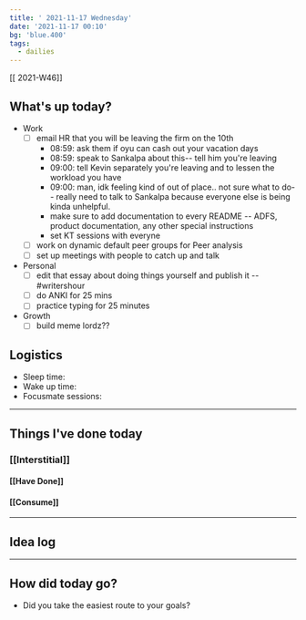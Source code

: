 ```yaml
---
title: ' 2021-11-17 Wednesday'
date: '2021-11-17 00:10'
bg: 'blue.400' 
tags:
  - dailies
---
```


[[ 2021-W46]]
## What's up today?
- Work
	- [ ] email HR that you will be leaving the firm on the 10th
		- 08:59: ask them if oyu can cash out your vacation days
		- 08:59: speak to Sankalpa about this-- tell him you're leaving
		- 09:00: tell Kevin separately you're leaving and to lessen the workload you have
		- 09:00: man, idk feeling kind of out of place.. not sure what to do-- really need to talk to Sankalpa because everyone else is being kinda unhelpful.
		- make sure to add documentation to every README -- ADFS, product documentation, any other special instructions
		- set KT sessions with everyne
	- [ ] work on dynamic default peer groups for Peer analysis
	- [ ] set up meetings with people to catch up and talk
- Personal
	- [ ] edit that essay about doing things yourself and publish it -- #writershour
	- [ ] do ANKI for 25 mins
	- [ ] practice typing for 25 minutes
- Growth
	- [ ] build meme lordz??

## Logistics
- Sleep time:
- Wake up time:
- Focusmate sessions: 

___________________________
## Things I've done today

### [[Interstitial]]

#### [[Have Done]]

#### [[Consume]]

___________________________

## Idea log

___________________________
## How did today go?
- Did you take the easiest route to your goals?